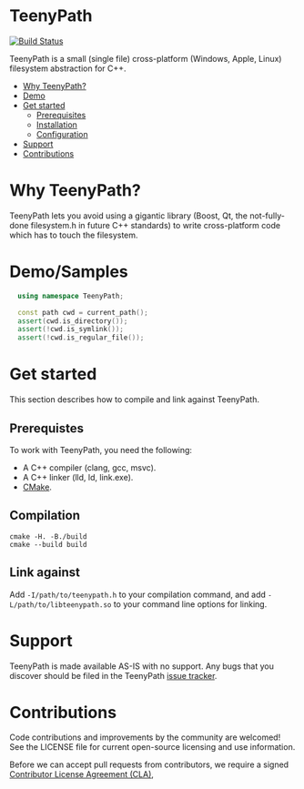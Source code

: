 # TeenyPath
[![Build Status](https://travis-ci.org/tableau/teenypath.svg?branch=master)](https://travis-ci.org/tableau/teenypath)

TeenyPath is a small (single file) cross-platform (Windows, Apple, Linux) filesystem abstraction for C++.

* [Why TeenyPath?](#why-teenypath)
* [Demo](#demo)
* [Get started](#get-started)
  * [Prerequisites](#prerequisites)
  * [Installation](#installation)
  * [Configuration](#configuration)
* [Support](#support)
* [Contributions](#contributions)

# Why TeenyPath?

TeenyPath lets you avoid using a gigantic library (Boost, Qt, the not-fully-done filesystem.h in future C++ standards) to write cross-platform code which has to touch the filesystem.

# Demo/Samples

```cpp
  using namespace TeenyPath;

  const path cwd = current_path();
  assert(cwd.is_directory());
  assert(!cwd.is_symlink());
  assert(!cwd.is_regular_file());
```

# Get started

This section describes how to compile and link against TeenyPath.

## Prerequistes

To work with TeenyPath, you need the following:

* A C++ compiler (clang, gcc, msvc).
* A C++ linker (lld, ld, link.exe).
* [CMake](https://cmake.org).

## Compilation

```
cmake -H. -B./build
cmake --build build
```

## Link against

Add `-I/path/to/teenypath.h` to your compilation command, and add `-L/path/to/libteenypath.so` to your command line options for linking.

# Support

TeenyPath is made available AS-IS with no support. Any bugs that you discover should be filed in the TeenyPath [issue tracker](/issues).

# Contributions

Code contributions and improvements by the community are welcomed!
See the LICENSE file for current open-source licensing and use information.

Before we can accept pull requests from contributors, we require a signed [Contributor License Agreement (CLA)](http://tableau.github.io/contributing.html),
